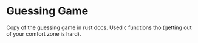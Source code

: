 # Guessing Game
Copy of the guessing game in rust docs. Used `C` functions tho (getting out of your comfort zone is hard).
